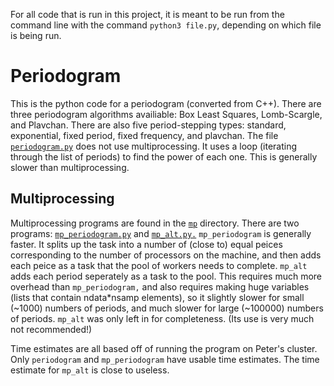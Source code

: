 For all code that is run in this project, it is meant to be run from the command line with the command `python3 file.py`, depending on which file is being run. 

# Periodogram
This is the python code for a periodogram (converted from C++).
There are three periodogram algorithms availiable: Box Least Squares, Lomb-Scargle, and Plavchan.
There are also five period-stepping types: standard, exponential, fixed period, fixed frequency, and plavchan.
The file [`periodogram.py`](periodogram.py) does not use multiprocessing. It uses a loop (iterating through the list of periods) to find the power of each one. This is generally slower than multiprocessing.

## Multiprocessing
Multiprocessing programs are found in the [`mp`](mp) directory. There are two programs: [`mp_periodogram.py`](mp_periodogram.py) and [`mp_alt.py.`](mp_alt.py) `mp_periodogram` is generally faster. It splits up the task into a number of (close to) equal peices corresponding to the number of processors on the machine, and then adds each peice as a task that the pool of workers needs to complete. `mp_alt` adds each period seperately as a task to the pool. This requires much more overhead than `mp_periodogram,` and also requires making huge variables (lists that contain ndata*nsamp elements), so it slightly slower for small (~1000) numbers of periods, and much slower for large (~100000) numbers of periods. `mp_alt` was only left in for completeness. (Its use is very much not recommended!)

Time estimates are all based off of running the program on Peter's cluster. Only `periodogram` and `mp_periodogram` have usable time estimates. The time estimate for `mp_alt` is close to useless.

